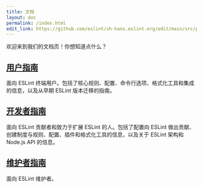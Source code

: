 ```yaml
---
title: 文档
layout: doc
permalink: /index.html
edit_link: https://github.com/eslint/zh-hans.eslint.org/edit/main/src/pages/index.md
---
```


欢迎来到我们的文档页！你想知道点什么？

## [用户指南](user-guide/)

面向 ESLint 终端用户。包括了核心规则、配置、命令行选项、格式化工具和集成的信息，以及从早期 ESLint 版本迁移的指南。

## [开发者指南](developer-guide/)

面向 ESLint 贡献者和致力于扩展 ESLint 的人。包括了配置向 ESLint 做出贡献、创建制度与规则、配置、插件和格式化工具的信息，以及关于 ESLint 架构和 Node.js API 的信息。

## [维护者指南](maintainer-guide/)

面向 ESLint 维护者。
